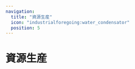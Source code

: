 ```yaml
---
navigation:
  title: "資源生産"
  icon: "industrialforegoing:water_condensator"
  position: 5
---
```


# 資源生産

<SubPages />